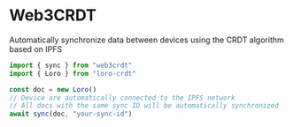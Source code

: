 # Web3CRDT

Automatically synchronize data between devices using the CRDT algorithm based on IPFS

```ts
import { sync } from "web3crdt"
import { Loro } from "loro-crdt"

const doc = new Loro()
// Device are automatically connected to the IPFS network 
// All docs with the same sync ID will be automatically synchronized
await sync(doc, "your-sync-id")
```
